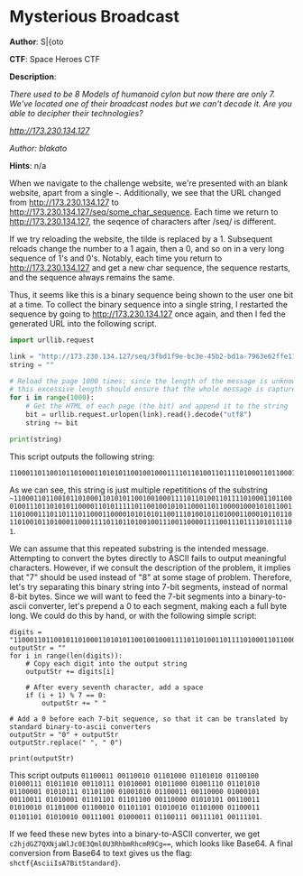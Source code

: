 # Mysterious Broadcast

**Author**: S|{oto

**CTF**:  Space Heroes CTF

**Description**: 

*There used to be 8 Models of humanoid cylon but now there are only 7. We've located one of their broadcast nodes but we can't decode it. Are you able to decipher their technologies?*

*http://173.230.134.127*

*Author: blakato*

**Hints**: n/a

When we navigate to the challenge website, we're presented with an blank website, apart from a single `~`.  Additionally, we see that the URL changed from http://173.230.134.127 to http://173.230.134.127/seq/some_char_sequence.  Each time we return to http://173.230.134.127, the seqence of characters after /seq/ is different.

If we try reloading the website, the tilde is replaced by a 1.  Subsequent reloads change the number to a 1 again, then a 0, and so on in a very long sequence of 1's and 0's.  Notably, each time you return to http://173.230.134.127 and get a new char sequence, the sequence restarts, and the sequence always remains the same.

Thus, it seems like this is a binary sequence being shown to the user one bit at a time.  To collect the binary sequence into a single string, I restarted the sequence by going to http://173.230.134.127 once again, and then I fed the generated URL into the following script.

```python
import urllib.request

link = "http://173.230.134.127/seq/3fbd1f9e-bc3e-45b2-bd1a-7963e62ffe11"
string = ""

# Reload the page 1000 times; since the length of the message is unknown,
# this excessive length should ensure that the whole message is captured.
for i in range(1000):
    # Get the HTML of each page (the bit) and append it to the string
    bit = urllib.request.urlopen(link).read().decode("utf8")
    string += bit

print(string)
```

This script outputs the following string:

```
1100011011001011010001101010110010010001111011010011011110100011011000100111011010101100001101011111011001001010110001101100001000101011001110100011101101110110001100001010101011001110100101101000110001011011011010010110100011000111101101101001001110011000011110011101111010111101~1100011011001011010001101010110010010001111011010011011110100011011000100111011010101100001101011111011001001010110001101100001000101011001110100011101101110110001100001010101011001110100101101000110001011011011010010110100011000111101101101001001110011000011110011101111010111101~1100011011001011010001101010110010010001111011010011011110100011011000100111011010101100001101011111011001001010110001101100001000101011001110100011101101110110001100001010101011001110100101101000110001011011011010010110100011000111101101101001001110011000011110011101111010111101~1100011011001011010001101010110010010001111011010011011110100011011000100111011010101100001101011111011001001010110001101100001000101011001110100011101101110
```

As we can see, this string is just multiple repetititions of the substring `~1100011011001011010001101010110010010001111011010011011110100011011000100111011010101100001101011111011001001010110001101100001000101011001110100011101101110110001100001010101011001110100101101000110001011011011010010110100011000111101101101001001110011000011110011101111010111101`.

We can assume that this repeated substring is the intended message.  Attempting to convert the bytes directly to ASCII fails to output meaningful characters.  However, if we consult the description of the problem, it implies that "7" should be used instead of "8" at some stage of problem.  Therefore, let's try separating this binary string into 7-bit segments, instead of normal 8-bit bytes.  Since we will want to feed the 7-bit segments into a binary-to-ascii converter, let's prepend a 0 to each segment, making each a full byte long.  We could do this by hand, or with the following simple script:

```
digits = "1100011011001011010001101010110010010001111011010011011110100011011000100111011010101100001101011111011001001010110001101100001000101011001110100011101101110110001100001010101011001110100101101000110001011011011010010110100011000111101101101001001110011000011110011101111010111101"
outputStr = ""
for i in range(len(digits)):
    # Copy each digit into the output string
    outputStr += digits[i]

    # After every seventh character, add a space
    if (i + 1) % 7 == 0:
        outputStr += " "

# Add a 0 before each 7-bit sequence, so that it can be translated by standard binary-to-ascii converters
outputStr = "0" + outputStr
outputStr.replace(" ", " 0")

print(outputStr)

```

This script outputs  `01100011 00110010 01101000 01101010 01100100 01000111 01011010 00110111 01010001 01011000 01001110 01101010 01100001 01010111 01101100 01001010 01100011 00110000 01000101 00110011 01010001 01101101 01101100 00110000 01010101 00110011 01010010 01101000 01100010 01101101 01010010 01101000 01100011 01101101 01010010 00111001 01000011 01100111 00111101 00111101`.  

If we feed these new bytes into a binary-to-ASCII converter, we get `c2hjdGZ7QXNjaWlJc0E3Qml0U3RhbmRhcmR9Cg==`, which looks like Base64.  A final conversion from Base64 to text gives us the flag: `shctf{AsciiIsA7BitStandard}`.

